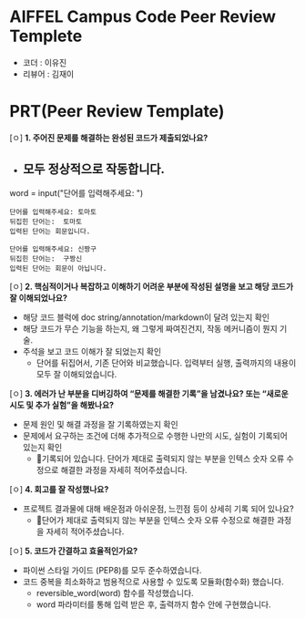# AIFFEL Campus Code Peer Review Templete
- 코더 : 이유진
- 리뷰어 : 김재이


# PRT(Peer Review Template)
[ㅇ]  **1. 주어진 문제를 해결하는 완성된 코드가 제출되었나요?**
- 모두 정상적으로 작동합니다.
    -
word = input("단어를 입력해주세요: ")
```
단어를 입력해주세요: 토마토
뒤집힌 단어는:  토마토
입력된 단어는 회문입니다.

단어를 입력해주세요: 신짱구
뒤집힌 단어는:  구짱신
입력된 단어는 회문이 아닙니다.
```

[ㅇ]  **2. 핵심적이거나 복잡하고 이해하기 어려운 부분에 작성된 설명을 보고 해당 코드가 잘 이해되었나요?**
- 해당 코드 블럭에 doc string/annotation/markdown이 달려 있는지 확인
- 해당 코드가 무슨 기능을 하는지, 왜 그렇게 짜여진건지, 작동 메커니즘이 뭔지 기술.
- 주석을 보고 코드 이해가 잘 되었는지 확인
    - 단어를 뒤집어서, 기존 단어와 비교했습니다. 입력부터 실행, 출력까지의 내용이 모두 잘 이해되었습니다.
        
[ㅇ]  **3. 에러가 난 부분을 디버깅하여 “문제를 해결한 기록”을 남겼나요? 또는 “새로운 시도 및 추가 실험”을 해봤나요?**
- 문제 원인 및 해결 과정을 잘 기록하였는지 확인
- 문제에서 요구하는 조건에 더해 추가적으로 수행한 나만의 시도, 실험이 기록되어 있는지 확인
    - 기록되어 있습니다. 단어가 제대로 출력되지 않는 부분을 인텍스 숫자 오류 수정으로 해결한 과정을 자세히 적어주셨습니다.
        
[ㅇ]  **4. 회고를 잘 작성했나요?**
- 프로젝트 결과물에 대해 배운점과 아쉬운점, 느낀점 등이 상세히 기록 되어 있나요?
    - 단어가 제대로 출력되지 않는 부분을 인텍스 숫자 오류 수정으로 해결한 과정을 자세히 적어주셨습니다.
        
[ㅇ]  **5. 코드가 간결하고 효율적인가요?**
- 파이썬 스타일 가이드 (PEP8)를 모두 준수하였습니다.
- 코드 중복을 최소화하고 범용적으로 사용할 수 있도록 모듈화(함수화) 했습니다.
    - reversible_word(word) 함수를 작성했습니다.
    - word 파라미터를 통해 입력 받은 후, 출력까지 함수 안에 구현했습니다.

